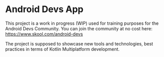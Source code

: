 # Android Devs App

This project is a work in progress (WIP) used for training purposes for the Android Devs Community.
You can join the community at no cost here: https://www.skool.com/android-devs

The project is supposed to showcase new tools and technologies, best practices in terms of Kotlin Multiplatform development.
